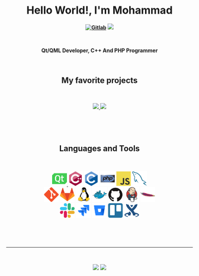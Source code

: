 <p>
  <h1 align="center"><b>Hello World!, I'm Mohammad</h1>
</p>

<p align="center">
<a href="https://gitlab.com/Mr17MG"><img src="https://img.shields.io/badge/Gitlab-ffc04d?style=for-the-badge&logo=gitlab&logoColor=white" alt="Gitlab" /></a>
<a href="https://www.linkedin.com/in/mohammad-golkar"><img src="https://img.shields.io/badge/linkedin-1e90ff?style=for-the-badge&logo=linkedin&logoColor=white alt="Linkedin" /></a>
</p>
<br />

<p align="center">Qt/QML Developer, C++ And PHP Programmer</p>
<br />

<h2 align="center">My favorite projects</h2>
<br />

<p align="center">
<a href="https://github.com/Mr17MG/Memorito">
  <img align="" src="https://github-readme-stats.vercel.app/api/pin/?username=Mr17MG&repo=Memorito&theme=radical" />
</a>
<a href="https://github.com/Mr17MG/qt6book">
  <img align="" src="https://github-readme-stats.vercel.app/api/pin/?username=Mr17MG&repo=qt6book&theme=radical" />
</a>
</p>

<br />

<!-- <h2 align="center">About me</h2>
<br /> -->
<p></p>
<br/>
<p>
<h2 align="center"> Languages and Tools</h3>
</p>
<br />
<p align="center">
<a href="https://www.Qt.io" target="_blank"> <img src="https://raw.githubusercontent.com/devicons/devicon/master/icons/qt/qt-original.svg" alt="Qt" width="40" height="40"/> </a>
<img src="https://raw.githubusercontent.com/devicons/devicon/master/icons/cplusplus/cplusplus-original.svg" alt="CPlusPlus" width="40" height="40"/>
<img src="https://raw.githubusercontent.com/devicons/devicon/master/icons/c/c-original.svg" alt="css3" width="40" height="40"/>
<img src="https://raw.githubusercontent.com/devicons/devicon/master/icons/php/php-original.svg" alt="PHP" width="40" height="40"/>
<img src="https://raw.githubusercontent.com/devicons/devicon/master/icons/javascript/javascript-original.svg" alt="Javascript" width="40" height="40"/>
<img src="https://raw.githubusercontent.com/devicons/devicon/master/icons/mysql/mysql-original.svg" alt="MySQL" width="40" height="40"/>
<br/>
<img src="https://raw.githubusercontent.com/devicons/devicon/master/icons/git/git-original.svg" alt="Git" width="40" height="40"/>
<img src="https://raw.githubusercontent.com/devicons/devicon/master/icons/gitlab/gitlab-original.svg" alt="Gitlab" width="40" height="40"/>
<img src="https://raw.githubusercontent.com/devicons/devicon/master/icons/linux/linux-original.svg" alt="Linux" width="40" height="40"/>
<img src="https://raw.githubusercontent.com/devicons/devicon/master/icons/docker/docker-original.svg" alt="Docker" width="40" height="40"/>
<img src="https://raw.githubusercontent.com/devicons/devicon/master/icons/github/github-original.svg" alt="Github" width="40" height="40"/>
<img src="https://raw.githubusercontent.com/devicons/devicon/master/icons/jenkins/jenkins-original.svg" alt="Jenkins" width="40" height="40"/>
<img src="https://raw.githubusercontent.com/devicons/devicon/master/icons/apache/apache-original.svg" alt="Apache" width="40" height="40"/>
<br/>
<img src="https://raw.githubusercontent.com/devicons/devicon/master/icons/slack/slack-original.svg" alt="Slack" width="40" height="40"/>
<img src="https://raw.githubusercontent.com/devicons/devicon/master/icons/jira/jira-original.svg" alt="Jira" width="40" height="40"/>
<img src="https://raw.githubusercontent.com/devicons/devicon/master/icons/bitbucket/bitbucket-original.svg" alt="Bitbucket" width="40" height="40"/>
<img src="https://raw.githubusercontent.com/devicons/devicon/master/icons/trello/trello-plain.svg" alt="Trello" width="40" height="40"/>
<img src="https://raw.githubusercontent.com/devicons/devicon/master/icons/confluence/confluence-original.svg" alt="Confluence" width="40" height="40"/>

</p>
<br />
<p align="center">
</p>
<br />

---

<br />
<p align="center">
<img src="https://github-readme-stats.vercel.app/api?username=Mr17MG&theme=radical&show_icons=true" width="410"/>
<img src="https://github-readme-stats.vercel.app/api/top-langs/?username=Mr17MG&layout=compact&theme=radical" width="400" />
</p>

<!--
**Mr17MG/Mr17MG** is a ✨ _special_ ✨ repository because its `README.md` (this file) appears on your GitHub profile.

Here are some ideas to get you started:

- 🔭 I’m currently working on ...
- 🌱 I’m currently learning ...
- 👯 I’m looking to collaborate on ...
- 🤔 I’m looking for help with ...
- 💬 Ask me about ...
- 📫 How to reach me: ...
- 😄 Pronouns: ...
- ⚡ Fun fact: ...
-->
